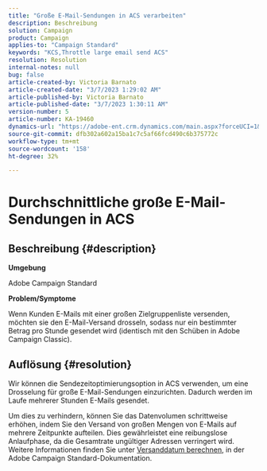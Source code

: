 ```yaml
---
title: "Große E-Mail-Sendungen in ACS verarbeiten"
description: Beschreibung
solution: Campaign
product: Campaign
applies-to: "Campaign Standard"
keywords: "KCS,Throttle large email send ACS"
resolution: Resolution
internal-notes: null
bug: false
article-created-by: Victoria Barnato
article-created-date: "3/7/2023 1:29:02 AM"
article-published-by: Victoria Barnato
article-published-date: "3/7/2023 1:30:11 AM"
version-number: 5
article-number: KA-19460
dynamics-url: "https://adobe-ent.crm.dynamics.com/main.aspx?forceUCI=1&pagetype=entityrecord&etn=knowledgearticle&id=08e1ee6a-87bc-ed11-83ff-6045bd006b3d"
source-git-commit: dfb302a602a15ba1c7c5af66fcd490c6b375772c
workflow-type: tm+mt
source-wordcount: '158'
ht-degree: 32%

---
```


# Durchschnittliche große E-Mail-Sendungen in ACS

## Beschreibung {#description}


<b>Umgebung</b>

Adobe Campaign Standard

<b>Problem/Symptome</b>

Wenn Kunden E-Mails mit einer großen Zielgruppenliste versenden, möchten sie den E-Mail-Versand drosseln, sodass nur ein bestimmter Betrag pro Stunde gesendet wird (identisch mit den Schüben in Adobe Campaign Classic).


## Auflösung {#resolution}


Wir können die Sendezeitoptimierungsoption in ACS verwenden, um eine Drosselung für große E-Mail-Sendungen einzurichten. Dadurch werden im Laufe mehrerer Stunden E-Mails gesendet.

Um dies zu verhindern, können Sie das Datenvolumen schrittweise erhöhen, indem Sie den Versand von großen Mengen von E-Mails auf mehrere Zeitpunkte aufteilen. Dies gewährleistet eine reibungslose Anlaufphase, da die Gesamtrate ungültiger Adressen verringert wird. Weitere Informationen finden Sie unter [Versanddatum berechnen](https://experienceleague.adobe.com/docs/campaign-standard/using/testing-and-sending/scheduling-messages/computing-the-sending-date.html), in der Adobe Campaign Standard-Dokumentation.



